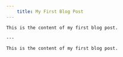 ```yaml
---
    title: My First Blog Post
---
```


    This is the content of my first blog post.

    ---

    This is the content of my first blog post.
